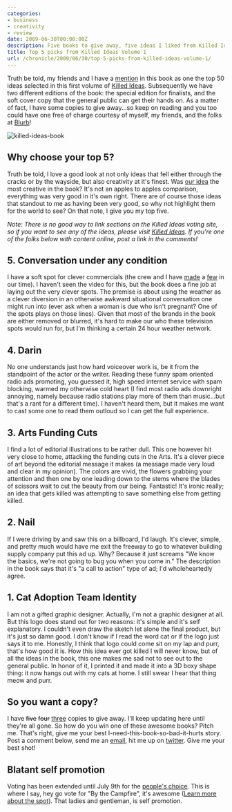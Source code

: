 ```yaml
---
categories:
- business
- creativity
- review
date: 2009-06-30T00:00:00Z
description: Five books to give away, five ideas I liked from Killed Ideas Volume 1.
title: Top 5 picks from Killed Ideas Volume 1
url: /chronicle/2009/06/30/top-5-picks-from-killed-ideas-volume-1/
---
```


Truth be told, my friends and I have a <a href="http://justinribeiro.com/chronicle/2009/06/17/when-killed-ideas-are-selected-by-the-campfire-makes-the-cut/">mention</a> in this book as one the top 50 ideas selected in this first volume of <a href="http://killedideas.com">Killed Ideas</a>.   Subsequently we have two different editions of the book: the special edition for finalists, and the soft cover copy that the general public can get their hands on.  As a matter of fact, I have some copies to give away...so keep on reading and you too could have one free of charge courtesy of myself, my friends, and the folks at <a href="http://www.blurb.com/">Blurb</a>!

<img src="/images/blog/2009/07/killed-ideas-book.jpg" alt="killed-ideas-book">

## Why choose your top 5?
Truth be told, I love a good look at not only ideas that fell either through the cracks or by the wayside, but also creativity at it's finest.  Was <a href="http://www.youtube.com/watch?v=oUacDTaRNdU">our idea</a> the most creative in the book?  It's not an apples to apples comparison, everything was very good in it's own right.  There are of course those ideas that standout to me as having been very good, so why not highlight them for the world to see? On that note, I give you my top five.

_Note: There is no good way to link sections on the Killed Ideas voting site, so if you want to see any of the ideas, please visit <a href="htto://killedideas.com/volume1/">Killed Ideas</a>.  If you're one of the folks below with content online, post a link in the comments!_

## 5. Conversation under any condition
I have a soft spot for clever commercials (the crew and I have <a href="http://www.youtube.com/watch?v=ZYaLYVD5O5Y">made</a> a <a href="http://www.youtube.com/watch?v=b_k7b9MxBg0">few</a> in our time). I haven't seen the video for this, but the book does a fine job at laying out the very clever spots.  The premise is about using the weather as a clever diversion in an otherwise awkward situational conversation one might run into (ever ask when a woman is due who isn't pregnant? One of the spots plays on those lines).  Given that most of the brands in the book are either removed or blurred, it's hard to make our who these television spots would run for, but I'm thinking a certain 24 hour weather network.

## 4. Darin
No one understands just how hard voiceover work is, be it from the standpoint of the actor or the writer. Reading these funny spam oriented radio ads promoting, you guessed it, high speed internet service with spam blocking, warmed my otherwise cold heart (I find most radio ads downright annoying, namely because radio stations play more of them than music...but that's a rant for a different time).  I haven't heard them, but it makes me want to cast some one to read them outloud so I can get the full experience.

## 3. Arts Funding Cuts
I find a lot of editorial illustrations to be rather dull.  This one however hit very close to home, attacking the funding cuts in the Arts.  It's a clever piece of art beyond the editorial message it makes (a message made very loud and clear in my opinion).  The colors are vivid, the flowers grabbing your attention and then one by one leading down to the stems where the blades of scissors wait to cut the beauty from our being. Fantastic!  It's ironic really; an idea that gets killed was attempting to save something else from getting killed.

## 2. Nail
If I were driving by and saw this on a billboard, I'd laugh.  It's clever, simple, and pretty much would have me exit the freeway to go to whatever building supply company put this ad up.  Why?  Because it just screams "We know the basics, we're not going to bug you when you come in." The description in the book says that it's "a call to action" type of ad; I'd wholeheartedly agree.

## 1. Cat Adoption Team Identity
I am not a gifted graphic designer.  Actually, I'm not a graphic designer at all. But this logo does stand out for two reasons: it's simple and it's self explanatory.  I couldn't even draw the sketch let alone the final product, but it's just so damn good. I don't know if I read the word cat or if the logo just says it to me.  Honestly, I think that logo could come sit on my lap and purr, that's how good it is.  How this idea ever got killed I will never know, but of all the ideas in the book, this one makes me sad not to see out to the general public.  In honor of it, I printed it and made it into a 3D boxy shape thing: it now hangs out with my cats at home.  I still swear I hear that thing meow and purr.

## So you want a copy?
I have <del>five</del> <del>four</del> <ins>three</ins> copies to give away.  I'll keep updating here until they're all gone.  So how do you win one of these awesome books? Pitch me. That's right, give me your best I-need-this-book-so-bad-it-hurts story. Post a comment below, send me an <a href="mailto:justin@justinribeiro.com?subject=KIG: I-need-that-book-bad-buddy!">email</a>, hit me up on <a href="http://twitter.com/justinribeiro">twitter</a>.  Give me your best shot!

## Blatant self promotion
Voting has been extended until July 9th for the <a href="http://killedideas.com/volume1/">people's choice</a>.  This is where I say, hey go vote for "By the Campfire", it's awesome (<a href="http://justinribeiro.com/chronicle/2009/06/17/when-killed-ideas-are-selected-by-the-campfire-makes-the-cut/">Learn more about the spot</a>).  That ladies and gentleman, is self promotion.
